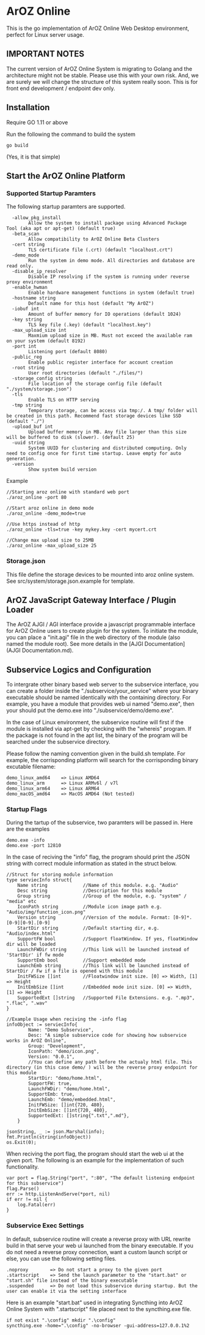 # ArOZ Online

This is the go implementation of ArOZ Online Web Desktop environment, perfect for Linux server usage.

## IMPORTANT NOTES
The current version of ArOZ Online System is migrating to Golang and the architecture might not be stable.
Please use this with your own risk. And, we are surely we will change the structure of this system really soon.
This is for front end development / endpoint dev only.

## Installation
Require GO 1.11 or above

Run the following the command to build the system

```
go build
```
(Yes, it is that simple)

## Start the ArOZ Online Platform

### Supported Startup Paramters
The following startup paramters are supported.
```
  -allow_pkg_install
        Allow the system to install package using Advanced Package Tool (aka apt or apt-get) (default true)
  -beta_scan
        Allow compatibility to ArOZ Online Beta Clusters
  -cert string
        TLS certificate file (.crt) (default "localhost.crt")
  -demo_mode
        Run the system in demo mode. All directories and database are read only.
  -disable_ip_resolver
        Disable IP resolving if the system is running under reverse proxy environment
  -enable_hwman
        Enable hardware management functions in system (default true)
  -hostname string
        Default name for this host (default "My ArOZ")
  -iobuf int
        Amount of buffer memory for IO operations (default 1024)
  -key string
        TLS key file (.key) (default "localhost.key")
  -max_upload_size int
        Maxmium upload size in MB. Must not exceed the available ram on your system (default 8192)
  -port int
        Listening port (default 8080)
  -public_reg
        Enable public register interface for account creation
  -root string
        User root directories (default "./files/")
  -storage_config string
        File location of the storage config file (default "./system/storage.json")
  -tls
        Enable TLS on HTTP serving
  -tmp string
        Temporary storage, can be access via tmp:/. A tmp/ folder will be created in this path. Recommend fast storage devices like SSD (default "./")
  -upload_buf int
        Upload buffer memory in MB. Any file larger than this size will be buffered to disk (slower). (default 25)
  -uuid string
        System UUID for clustering and distributed computing. Only need to config once for first time startup. Leave empty for auto generation.
  -version
        Show system build version
```

Example
```
//Starting aroz online with standard web port
./aroz_online -port 80

//Start aroz online in demo mode
./aroz_online -demo_mode=true

//Use https instead of http 
./aroz_online -tls=true -key mykey.key -cert mycert.crt

//Change max upload size to 25MB
./aroz_online -max_upload_size 25

```

### Storage.json
This file define the storage devices to be mounted into aroz online system. See src/system/storage.json.example for template.


## ArOZ JavaScript Gateway Interface / Plugin Loader
The ArOZ AJGI / AGI interface provide a javascript programmable interface for ArOZ Online users to create 
plugin for the system. To initiate the module, you can place a "init.agi" file in the web directory of the module
(also named the module root). See more details in the [AJGI Documentation](AJGI Documentation.md).

## Subservice Logics and Configuration
To intergrate other binary based web server to the subservice interface,
you can create a folder inside the "./subservice/your_service" where your binary
executable should be named identically with the containing directory.
For example, you have a module that provides web ui named "demo.exe",
then your should put the demo.exe into "./subservice/demo/demo.exe".

In the case of Linux environment, the subservice routine will first if the 
module is installed via apt-get by checking with the "whereis" program.
If the package is not found in the apt list, the binary of the program will be searched
under the subservice directory.

Please follow the naming convention given in the build.sh template.
For example, the corrisponding platform will search for the corrisponding binary excutable filename:
```
demo_linux_amd64	=> Linux AMD64
demo_linux_arm		=> Linux ARMv6l / v7l
demo_linux_arm64	=> Linux ARM64
demo_macOS_amd64	=> MacOS AMD64 (Not tested)
```

### Startup Flags
During the tartup of the subservice, two paramters will be passed in. Here are the examples
```
demo.exe -info
demo.exe -port 12810
```

In the case of reciving the "info" flag, the program should print the JSON string with correct module information
as stated in the struct below.
```
//Struct for storing module information
type serviecInfo struct{
	Name string				//Name of this module. e.g. "Audio"
	Desc string				//Description for this module
	Group string			//Group of the module, e.g. "system" / "media" etc
	IconPath string			//Module icon image path e.g. "Audio/img/function_icon.png"
	Version string			//Version of the module. Format: [0-9]*.[0-9][0-9].[0-9]
	StartDir string 		//Default starting dir, e.g. "Audio/index.html"
	SupportFW bool 			//Support floatWindow. If yes, floatWindow dir will be loaded
	LaunchFWDir string 		//This link will be launched instead of 'StartDir' if fw mode
	SupportEmb bool			//Support embedded mode
	LaunchEmb string 		//This link will be launched instead of StartDir / Fw if a file is opened with this module
	InitFWSize []int 		//Floatwindow init size. [0] => Width, [1] => Height
	InitEmbSize []int		//Embedded mode init size. [0] => Width, [1] => Height
	SupportedExt []string 	//Supported File Extensions. e.g. ".mp3", ".flac", ".wav"
}

//Example Usage when reciving the -info flag
infoObject := serviecInfo{
		Name: "Demo Subservice",
		Desc: "A simple subservice code for showing how subservice works in ArOZ Online",			
		Group: "Development",
		IconPath: "demo/icon.png",
		Version: "0.0.1",
		//You can define any path before the actualy html file. This directory (in this case demo/ ) will be the reverse proxy endpoint for this module
		StartDir: "demo/home.html",			
		SupportFW: true, 
		LaunchFWDir: "demo/home.html",
		SupportEmb: true,
		LaunchEmb: "demo/embedded.html",
		InitFWSize: []int{720, 480},
		InitEmbSize: []int{720, 480},
		SupportedExt: []string{".txt",".md"},
	}
	
jsonString, _ := json.Marshal(info);
fmt.Println(string(infoObject))
os.Exit(0);
```

When reciving the port flag, the program should start the web ui at the given port. The following is an example for 
the implementation of such functionality.

```
var port = flag.String("port", ":80", "The default listening endpoint for this subservice")
flag.Parse()
err := http.ListenAndServe(*port, nil)
if err != nil {
	log.Fatal(err)
}
```


### Subservice Exec Settings
In default, subservice routine will create a reverse proxy with URL rewrite build in that serve your web ui launched
from the binary executable. If you do not need a reverse proxy connection, want a custom launch script or else, you can 
use the following setting files.

```
.noproxy		=> Do not start a proxy to the given port
.startscript	=> Send the launch parameter to the "start.bat" or "start.sh" file instead of the binary executable
.suspended		=> Do not load this subservice during startup. But the user can enable it via the setting interface
```

Here is an example "start.bat" used in integrating Syncthing into ArOZ Online System with ".startscript" file placed next
to the syncthing.exe file.
```
if not exist ".\config" mkdir ".\config"
syncthing.exe -home=".\config" -no-browser -gui-address=127.0.0.1%2
```


